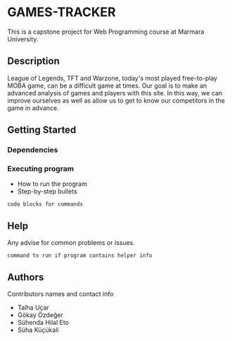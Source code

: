 # GAMES-TRACKER

This is a capstone project for Web Programming course at Marmara University.

## Description

League of Legends, TFT and Warzone, today's most played free-to-play MOBA game, can be a difficult game at times. Our goal is to make an advanced analysis of games and players with this site. In this way, we can improve ourselves as well as allow us to get to know our competitors in the game in advance.

## Getting Started

### Dependencies

### Executing program

* How to run the program
* Step-by-step bullets
```
code blocks for commands
```

## Help

Any advise for common problems or issues.
```
command to run if program contains helper info
```

## Authors

Contributors names and contact info

* Talha Uçar 
* Gökay Özdeğer
* Sühenda Hilal Eto
* Süha Küçükali
